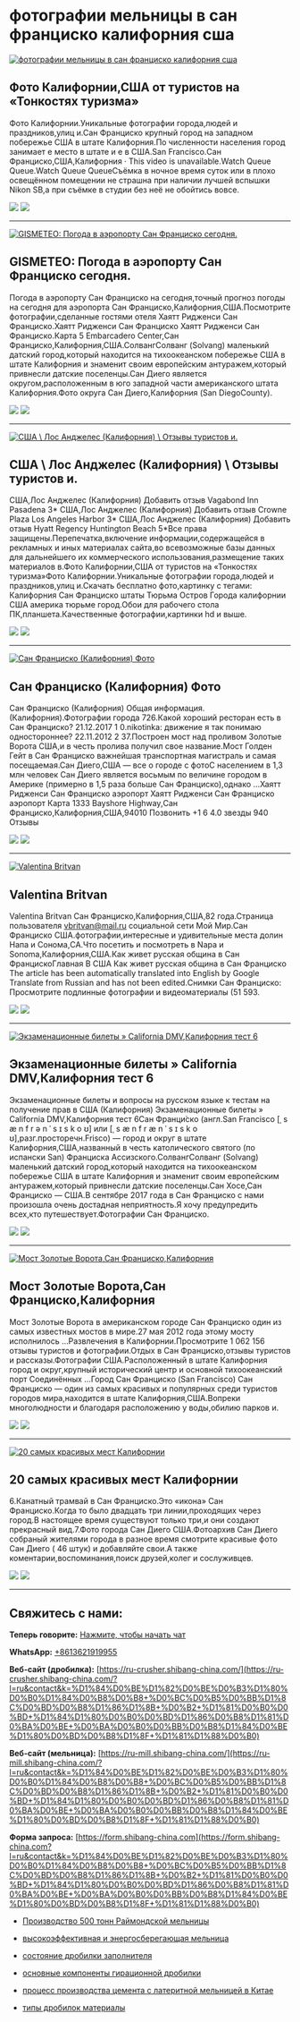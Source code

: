 # фотографии мельницы в сан франциско калифорния сша

<a href="https://swt.shibang-china.com/?l=ru&img&k=%D1%84%D0%BE%D1%82%D0%BE%D0%B3%D1%80%D0%B0%D1%84%D0%B8%D0%B8+%D0%BC%D0%B5%D0%BB%D1%8C%D0%BD%D0%B8%D1%86%D1%8B+%D0%B2+%D1%81%D0%B0%D0%BD+%D1%84%D1%80%D0%B0%D0%BD%D1%86%D0%B8%D1%81%D0%BA%D0%BE+%D0%BA%D0%B0%D0%BB%D0%B8%D1%84%D0%BE%D1%80%D0%BD%D0%B8%D1%8F+%D1%81%D1%88%D0%B0" target="_blank">![фотографии мельницы в сан франциско калифорния сша](http://static.shibang-china.com/all-800x300/1351.jpg)</a>

## Фото Калифорнии,США от туристов на &#171;Тонкостях туризма&#187;
Фото Калифорнии.Уникальные фотографии города,людей и праздников,улиц и.Сан Франциско крупный город на западном побережье США в штате Калифорния.По численности населения город занимает е место в штате и е в США.San Francisco.Сан Франциско,США,Калифорния&nbsp;&#0183;&#32;This video is unavailable.Watch Queue Queue.Watch Queue QueueСъёмка в ночное время суток или в плохо освещённом помещении не страшна при наличии лучшей вспышки Nikon SB,а при съёмке в студии без неё не обойтись вовсе.


<a href="https://whatsapp.shibangsoft.com/WhatsApp.php" target="_blank" title="WhatsApp">![](http://static.shibang-china.com/icon/whatsapp.png)</a> <a href="https://swt.shibang-china.com/?l=ru&icon&k=%D1%84%D0%BE%D1%82%D0%BE%D0%B3%D1%80%D0%B0%D1%84%D0%B8%D0%B8+%D0%BC%D0%B5%D0%BB%D1%8C%D0%BD%D0%B8%D1%86%D1%8B+%D0%B2+%D1%81%D0%B0%D0%BD+%D1%84%D1%80%D0%B0%D0%BD%D1%86%D0%B8%D1%81%D0%BA%D0%BE+%D0%BA%D0%B0%D0%BB%D0%B8%D1%84%D0%BE%D1%80%D0%BD%D0%B8%D1%8F+%D1%81%D1%88%D0%B0" target="_blank">![](http://static.shibang-china.com/icon/chat-ru.png)</a>

---

<a href="https://swt.shibang-china.com/?l=ru&img&k=%D1%84%D0%BE%D1%82%D0%BE%D0%B3%D1%80%D0%B0%D1%84%D0%B8%D0%B8+%D0%BC%D0%B5%D0%BB%D1%8C%D0%BD%D0%B8%D1%86%D1%8B+%D0%B2+%D1%81%D0%B0%D0%BD+%D1%84%D1%80%D0%B0%D0%BD%D1%86%D0%B8%D1%81%D0%BA%D0%BE+%D0%BA%D0%B0%D0%BB%D0%B8%D1%84%D0%BE%D1%80%D0%BD%D0%B8%D1%8F+%D1%81%D1%88%D0%B0" target="_blank">![GISMETEO: Погода в аэропорту Сан Франциско сегодня.](http://static.shibang-china.com/all-800x300/1092.jpg)</a>

## GISMETEO: Погода в аэропорту Сан Франциско сегодня.
Погода в аэропорту Сан Франциско на сегодня,точный прогноз погоды на сегодня для аэропорта Сан Франциско,Калифорния,США.Посмотрите фотографии,сделанные гостями отеля Хаятт Ридженси Сан Франциско.Хаятт Ридженси Сан Франциско Хаятт Ридженси Сан Франциско.Карта 5 Embarcadero Center,Сан Франциско,Калифорния,США.СолвангСолванг (Solvang) маленький датский город,который находится на тихоокеанском побережье США в штате Калифорния и знаменит своим европейским антуражем,который привнесли датские поселенцы.Сан Диего является округом,расположенным в юго западной части американского штата Калифорния.Фото округа Сан Диего,Калифорния (San DiegoCounty).


<a href="https://whatsapp.shibangsoft.com/WhatsApp.php" target="_blank" title="WhatsApp">![](http://static.shibang-china.com/icon/whatsapp.png)</a> <a href="https://swt.shibang-china.com/?l=ru&icon&k=%D1%84%D0%BE%D1%82%D0%BE%D0%B3%D1%80%D0%B0%D1%84%D0%B8%D0%B8+%D0%BC%D0%B5%D0%BB%D1%8C%D0%BD%D0%B8%D1%86%D1%8B+%D0%B2+%D1%81%D0%B0%D0%BD+%D1%84%D1%80%D0%B0%D0%BD%D1%86%D0%B8%D1%81%D0%BA%D0%BE+%D0%BA%D0%B0%D0%BB%D0%B8%D1%84%D0%BE%D1%80%D0%BD%D0%B8%D1%8F+%D1%81%D1%88%D0%B0" target="_blank">![](http://static.shibang-china.com/icon/chat-ru.png)</a>

---

<a href="https://swt.shibang-china.com/?l=ru&img&k=%D1%84%D0%BE%D1%82%D0%BE%D0%B3%D1%80%D0%B0%D1%84%D0%B8%D0%B8+%D0%BC%D0%B5%D0%BB%D1%8C%D0%BD%D0%B8%D1%86%D1%8B+%D0%B2+%D1%81%D0%B0%D0%BD+%D1%84%D1%80%D0%B0%D0%BD%D1%86%D0%B8%D1%81%D0%BA%D0%BE+%D0%BA%D0%B0%D0%BB%D0%B8%D1%84%D0%BE%D1%80%D0%BD%D0%B8%D1%8F+%D1%81%D1%88%D0%B0" target="_blank">![США \ Лос Анджелес (Калифорния) \ Отзывы туристов и.](http://static.shibang-china.com/all-800x300/1145.jpg)</a>

## США \ Лос Анджелес (Калифорния) \ Отзывы туристов и.
США,Лос Анджелес (Калифорния) Добавить отзыв Vagabond Inn Pasadena 3* США,Лос Анджелес (Калифорния) Добавить отзыв Crowne Plaza Los Angeles Harbor 3* США,Лос Анджелес (Калифорния) Добавить отзыв Hyatt Regency Huntington Beach 5*Все права защищены.Перепечатка,включение информации,содержащейся в рекламных и иных материалах сайта,во всевозможные базы данных для дальнейшего их коммерческого использования,размещение таких материалов в.Фото Калифорнии,США от туристов на &#171;Тонкостях туризма&#187;Фото Калифорнии.Уникальные фотографии города,людей и праздников,улиц и.Скачать бесплатно фото,картинку с тегами: Калифорния Сан Франциско штаты Тюрьма Остров Города калифорнии США америка тюрьме город.Обои для рабочего стола ПК,планшета.Качественные фотографии,картинки hd и выше.


<a href="https://whatsapp.shibangsoft.com/WhatsApp.php" target="_blank" title="WhatsApp">![](http://static.shibang-china.com/icon/whatsapp.png)</a> <a href="https://swt.shibang-china.com/?l=ru&icon&k=%D1%84%D0%BE%D1%82%D0%BE%D0%B3%D1%80%D0%B0%D1%84%D0%B8%D0%B8+%D0%BC%D0%B5%D0%BB%D1%8C%D0%BD%D0%B8%D1%86%D1%8B+%D0%B2+%D1%81%D0%B0%D0%BD+%D1%84%D1%80%D0%B0%D0%BD%D1%86%D0%B8%D1%81%D0%BA%D0%BE+%D0%BA%D0%B0%D0%BB%D0%B8%D1%84%D0%BE%D1%80%D0%BD%D0%B8%D1%8F+%D1%81%D1%88%D0%B0" target="_blank">![](http://static.shibang-china.com/icon/chat-ru.png)</a>

---

<a href="https://swt.shibang-china.com/?l=ru&img&k=%D1%84%D0%BE%D1%82%D0%BE%D0%B3%D1%80%D0%B0%D1%84%D0%B8%D0%B8+%D0%BC%D0%B5%D0%BB%D1%8C%D0%BD%D0%B8%D1%86%D1%8B+%D0%B2+%D1%81%D0%B0%D0%BD+%D1%84%D1%80%D0%B0%D0%BD%D1%86%D0%B8%D1%81%D0%BA%D0%BE+%D0%BA%D0%B0%D0%BB%D0%B8%D1%84%D0%BE%D1%80%D0%BD%D0%B8%D1%8F+%D1%81%D1%88%D0%B0" target="_blank">![Сан Франциско (Калифорния) Фото](http://static.shibang-china.com/all-800x300/820.jpg)</a>

## Сан Франциско (Калифорния) Фото
Сан Франциско (Калифорния) Общая информация.(Калифорния).Фотографии города 726.Какой хороший ресторан есть в Сан Франциско? 21.12.2017 1 0.nikotinka: движение я так понимаю одностороннее? 22.11.2012 2 37.Построен мост над проливом Золотые Ворота США,и в честь пролива получил свое название.Мост Голден Гейт в Сан Франциско важнейшая транспортная магистраль и самая посещаемая.Сан Диего,США — все о городе с фотоС населением в 1,3 млн человек Сан Диего является восьмым по величине городом в Америке (примерно в 1,5 раза больше Сан Франциско),однако …Хаятт Ридженси Сан Франциско аэропорт Хаятт Ридженси Сан Франциско аэропорт Карта 1333 Bayshore Highway,Сан Франциско,Калифорния,США,94010 Позвонить +1 6 4.0 звезды 940 Отзывы


<a href="https://whatsapp.shibangsoft.com/WhatsApp.php" target="_blank" title="WhatsApp">![](http://static.shibang-china.com/icon/whatsapp.png)</a> <a href="https://swt.shibang-china.com/?l=ru&icon&k=%D1%84%D0%BE%D1%82%D0%BE%D0%B3%D1%80%D0%B0%D1%84%D0%B8%D0%B8+%D0%BC%D0%B5%D0%BB%D1%8C%D0%BD%D0%B8%D1%86%D1%8B+%D0%B2+%D1%81%D0%B0%D0%BD+%D1%84%D1%80%D0%B0%D0%BD%D1%86%D0%B8%D1%81%D0%BA%D0%BE+%D0%BA%D0%B0%D0%BB%D0%B8%D1%84%D0%BE%D1%80%D0%BD%D0%B8%D1%8F+%D1%81%D1%88%D0%B0" target="_blank">![](http://static.shibang-china.com/icon/chat-ru.png)</a>

---

<a href="https://swt.shibang-china.com/?l=ru&img&k=%D1%84%D0%BE%D1%82%D0%BE%D0%B3%D1%80%D0%B0%D1%84%D0%B8%D0%B8+%D0%BC%D0%B5%D0%BB%D1%8C%D0%BD%D0%B8%D1%86%D1%8B+%D0%B2+%D1%81%D0%B0%D0%BD+%D1%84%D1%80%D0%B0%D0%BD%D1%86%D0%B8%D1%81%D0%BA%D0%BE+%D0%BA%D0%B0%D0%BB%D0%B8%D1%84%D0%BE%D1%80%D0%BD%D0%B8%D1%8F+%D1%81%D1%88%D0%B0" target="_blank">![Valentina Britvan](http://static.shibang-china.com/all-800x300/811.jpg)</a>

## Valentina Britvan
Valentina Britvan Сан Франциско,Калифорния,США,82 года.Страница пользователя vbritvan@mail.ru социальной сети Мой Мир.Сан Франциско США.фотографии,интересные и удивительные места долин Напа и Сонома,CA.Что посетить и посмотреть в Napa и Sonoma,Калифорния,США.Как живет русская община в Сан ФранцискоГлавная В США Как живет русская община в Сан Франциско The article has been automatically translated into English by Google Translate from Russian and has not been edited.Снимки Сан Франциско: Просмотрите подлинные фотографии и видеоматериалы (51 593.


<a href="https://whatsapp.shibangsoft.com/WhatsApp.php" target="_blank" title="WhatsApp">![](http://static.shibang-china.com/icon/whatsapp.png)</a> <a href="https://swt.shibang-china.com/?l=ru&icon&k=%D1%84%D0%BE%D1%82%D0%BE%D0%B3%D1%80%D0%B0%D1%84%D0%B8%D0%B8+%D0%BC%D0%B5%D0%BB%D1%8C%D0%BD%D0%B8%D1%86%D1%8B+%D0%B2+%D1%81%D0%B0%D0%BD+%D1%84%D1%80%D0%B0%D0%BD%D1%86%D0%B8%D1%81%D0%BA%D0%BE+%D0%BA%D0%B0%D0%BB%D0%B8%D1%84%D0%BE%D1%80%D0%BD%D0%B8%D1%8F+%D1%81%D1%88%D0%B0" target="_blank">![](http://static.shibang-china.com/icon/chat-ru.png)</a>

---

<a href="https://swt.shibang-china.com/?l=ru&img&k=%D1%84%D0%BE%D1%82%D0%BE%D0%B3%D1%80%D0%B0%D1%84%D0%B8%D0%B8+%D0%BC%D0%B5%D0%BB%D1%8C%D0%BD%D0%B8%D1%86%D1%8B+%D0%B2+%D1%81%D0%B0%D0%BD+%D1%84%D1%80%D0%B0%D0%BD%D1%86%D0%B8%D1%81%D0%BA%D0%BE+%D0%BA%D0%B0%D0%BB%D0%B8%D1%84%D0%BE%D1%80%D0%BD%D0%B8%D1%8F+%D1%81%D1%88%D0%B0" target="_blank">![Экзаменационные билеты &#187; California DMV,Калифорния тест 6](http://static.shibang-china.com/all-800x300/988.jpg)</a>

## Экзаменационные билеты &#187; California DMV,Калифорния тест 6
Экзаменационные билеты и вопросы на русском языке к тестам на получение прав в США (Калифорния) Экзаменационные билеты &#187; California DMV,Калифорния тест 6Сан Франци́ско (англ.San Francisco [ˌ s &#230; n f r ə n ˈ s ɪ s k o ʊ] или [ˌ s &#230; n f r &#230; n ˈ s ɪ s k o ʊ],разг.просторечн.Frisco) — город и округ в штате Калифорния,США,названный в честь католического святого (по испански San) Франциска Ассизского.СолвангСолванг (Solvang) маленький датский город,который находится на тихоокеанском побережье США в штате Калифорния и знаменит своим европейским антуражем,который привнесли датские поселенцы.Сан Хосе,Сан Франциско — США.В сентябре 2017 года в Сан Франциско с нами произошла очень достадная неприятность.Я хочу предупредить всех,кто путешествует.Фотографии Сан Франциско.


<a href="https://whatsapp.shibangsoft.com/WhatsApp.php" target="_blank" title="WhatsApp">![](http://static.shibang-china.com/icon/whatsapp.png)</a> <a href="https://swt.shibang-china.com/?l=ru&icon&k=%D1%84%D0%BE%D1%82%D0%BE%D0%B3%D1%80%D0%B0%D1%84%D0%B8%D0%B8+%D0%BC%D0%B5%D0%BB%D1%8C%D0%BD%D0%B8%D1%86%D1%8B+%D0%B2+%D1%81%D0%B0%D0%BD+%D1%84%D1%80%D0%B0%D0%BD%D1%86%D0%B8%D1%81%D0%BA%D0%BE+%D0%BA%D0%B0%D0%BB%D0%B8%D1%84%D0%BE%D1%80%D0%BD%D0%B8%D1%8F+%D1%81%D1%88%D0%B0" target="_blank">![](http://static.shibang-china.com/icon/chat-ru.png)</a>

---

<a href="https://swt.shibang-china.com/?l=ru&img&k=%D1%84%D0%BE%D1%82%D0%BE%D0%B3%D1%80%D0%B0%D1%84%D0%B8%D0%B8+%D0%BC%D0%B5%D0%BB%D1%8C%D0%BD%D0%B8%D1%86%D1%8B+%D0%B2+%D1%81%D0%B0%D0%BD+%D1%84%D1%80%D0%B0%D0%BD%D1%86%D0%B8%D1%81%D0%BA%D0%BE+%D0%BA%D0%B0%D0%BB%D0%B8%D1%84%D0%BE%D1%80%D0%BD%D0%B8%D1%8F+%D1%81%D1%88%D0%B0" target="_blank">![Мост Золотые Ворота,Сан Франциско,Калифорния](http://static.shibang-china.com/all-800x300/1180.jpg)</a>

## Мост Золотые Ворота,Сан Франциско,Калифорния
Мост Золотые Ворота в американском городе Сан Франциско один из самых известных мостов в мире.27 мая 2012 года этому мосту исполнилось …Развлечения в Калифорнии.Просмотрите 1 062 156 отзывы туристов и фотографии.Отдых в Сан Франциско,отзывы туристов и рассказы.Фотографии США.Расположенный в штате Калифорния город и округ,крупный исторический центр и основной тихоокеанский порт Соединённых …Город Сан Франциско (San Francisco) Сан Франциско — один из самых красивых и популярных среди туристов городов мира,находится в штате Калифорния,США.Вопреки многолюдности и благодаря расположению у воды,обилию парков и.


<a href="https://whatsapp.shibangsoft.com/WhatsApp.php" target="_blank" title="WhatsApp">![](http://static.shibang-china.com/icon/whatsapp.png)</a> <a href="https://swt.shibang-china.com/?l=ru&icon&k=%D1%84%D0%BE%D1%82%D0%BE%D0%B3%D1%80%D0%B0%D1%84%D0%B8%D0%B8+%D0%BC%D0%B5%D0%BB%D1%8C%D0%BD%D0%B8%D1%86%D1%8B+%D0%B2+%D1%81%D0%B0%D0%BD+%D1%84%D1%80%D0%B0%D0%BD%D1%86%D0%B8%D1%81%D0%BA%D0%BE+%D0%BA%D0%B0%D0%BB%D0%B8%D1%84%D0%BE%D1%80%D0%BD%D0%B8%D1%8F+%D1%81%D1%88%D0%B0" target="_blank">![](http://static.shibang-china.com/icon/chat-ru.png)</a>

---

<a href="https://swt.shibang-china.com/?l=ru&img&k=%D1%84%D0%BE%D1%82%D0%BE%D0%B3%D1%80%D0%B0%D1%84%D0%B8%D0%B8+%D0%BC%D0%B5%D0%BB%D1%8C%D0%BD%D0%B8%D1%86%D1%8B+%D0%B2+%D1%81%D0%B0%D0%BD+%D1%84%D1%80%D0%B0%D0%BD%D1%86%D0%B8%D1%81%D0%BA%D0%BE+%D0%BA%D0%B0%D0%BB%D0%B8%D1%84%D0%BE%D1%80%D0%BD%D0%B8%D1%8F+%D1%81%D1%88%D0%B0" target="_blank">![20 самых красивых мест Калифорнии](http://static.shibang-china.com/all-800x300/877.jpg)</a>

## 20 самых красивых мест Калифорнии
6.Канатный трамвай в Сан Франциско.Это &#171;икона&#187; Сан Франциско.Когда то было двадцать три линии,проходящих через город.В настоящее время существуют только три,и они создают прекрасный вид.7.Фото города Сан Диего США.Фотоархив Сан Диего собраный жителями города в разное время смотрите красивые фото Сан Диего ( 46 штук) и добавляйте свои.А также коментарии,воспоминания,поиск друзей,колег и сослуживцев.

<a href="https://whatsapp.shibangsoft.com/WhatsApp.php" target="_blank" title="WhatsApp">![](http://static.shibang-china.com/icon/whatsapp.png)</a> <a href="https://swt.shibang-china.com/?l=ru&icon&k=%D1%84%D0%BE%D1%82%D0%BE%D0%B3%D1%80%D0%B0%D1%84%D0%B8%D0%B8+%D0%BC%D0%B5%D0%BB%D1%8C%D0%BD%D0%B8%D1%86%D1%8B+%D0%B2+%D1%81%D0%B0%D0%BD+%D1%84%D1%80%D0%B0%D0%BD%D1%86%D0%B8%D1%81%D0%BA%D0%BE+%D0%BA%D0%B0%D0%BB%D0%B8%D1%84%D0%BE%D1%80%D0%BD%D0%B8%D1%8F+%D1%81%D1%88%D0%B0" target="_blank">![](http://static.shibang-china.com/icon/chat-ru.png)</a>

---
## Свяжитесь с нами:

**Теперь говорите:** [Нажмите, чтобы начать чат](https://swt.shibang-china.com?l=ru&contact&k=%D1%84%D0%BE%D1%82%D0%BE%D0%B3%D1%80%D0%B0%D1%84%D0%B8%D0%B8+%D0%BC%D0%B5%D0%BB%D1%8C%D0%BD%D0%B8%D1%86%D1%8B+%D0%B2+%D1%81%D0%B0%D0%BD+%D1%84%D1%80%D0%B0%D0%BD%D1%86%D0%B8%D1%81%D0%BA%D0%BE+%D0%BA%D0%B0%D0%BB%D0%B8%D1%84%D0%BE%D1%80%D0%BD%D0%B8%D1%8F+%D1%81%D1%88%D0%B0)

**WhatsApp:**  [+8613621919955](https://whatsapp.shibangsoft.com/WhatsApp.php)

**Веб-сайт (дробилка):** [https://ru-crusher.shibang-china.com/](https://ru-crusher.shibang-china.com/?l=ru&contact&k=%D1%84%D0%BE%D1%82%D0%BE%D0%B3%D1%80%D0%B0%D1%84%D0%B8%D0%B8+%D0%BC%D0%B5%D0%BB%D1%8C%D0%BD%D0%B8%D1%86%D1%8B+%D0%B2+%D1%81%D0%B0%D0%BD+%D1%84%D1%80%D0%B0%D0%BD%D1%86%D0%B8%D1%81%D0%BA%D0%BE+%D0%BA%D0%B0%D0%BB%D0%B8%D1%84%D0%BE%D1%80%D0%BD%D0%B8%D1%8F+%D1%81%D1%88%D0%B0)

**Веб-сайт (мельница):** [https://ru-mill.shibang-china.com/](https://ru-mill.shibang-china.com/?l=ru&contact&k=%D1%84%D0%BE%D1%82%D0%BE%D0%B3%D1%80%D0%B0%D1%84%D0%B8%D0%B8+%D0%BC%D0%B5%D0%BB%D1%8C%D0%BD%D0%B8%D1%86%D1%8B+%D0%B2+%D1%81%D0%B0%D0%BD+%D1%84%D1%80%D0%B0%D0%BD%D1%86%D0%B8%D1%81%D0%BA%D0%BE+%D0%BA%D0%B0%D0%BB%D0%B8%D1%84%D0%BE%D1%80%D0%BD%D0%B8%D1%8F+%D1%81%D1%88%D0%B0)

**Форма запроса:** [https://form.shibang-china.com](https://form.shibang-china.com?l=ru&contact&k=%D1%84%D0%BE%D1%82%D0%BE%D0%B3%D1%80%D0%B0%D1%84%D0%B8%D0%B8+%D0%BC%D0%B5%D0%BB%D1%8C%D0%BD%D0%B8%D1%86%D1%8B+%D0%B2+%D1%81%D0%B0%D0%BD+%D1%84%D1%80%D0%B0%D0%BD%D1%86%D0%B8%D1%81%D0%BA%D0%BE+%D0%BA%D0%B0%D0%BB%D0%B8%D1%84%D0%BE%D1%80%D0%BD%D0%B8%D1%8F+%D1%81%D1%88%D0%B0)

* [Производство 500 тонн Раймондской мельницы](../131/%D0%9F%D1%80%D0%BE%D0%B8%D0%B7%D0%B2%D0%BE%D0%B4%D1%81%D1%82%D0%B2%D0%BE%20500%20%D1%82%D0%BE%D0%BD%D0%BD%20%D0%A0%D0%B0%D0%B9%D0%BC%D0%BE%D0%BD%D0%B4%D1%81%D0%BA%D0%BE%D0%B9%20%D0%BC%D0%B5%D0%BB%D1%8C%D0%BD%D0%B8%D1%86%D1%8B.md)

* [высокоэффективная и энергосберегающая мельница](../131/%D0%B2%D1%8B%D1%81%D0%BE%D0%BA%D0%BE%D1%8D%D1%84%D1%84%D0%B5%D0%BA%D1%82%D0%B8%D0%B2%D0%BD%D0%B0%D1%8F%20%D0%B8%20%D1%8D%D0%BD%D0%B5%D1%80%D0%B3%D0%BE%D1%81%D0%B1%D0%B5%D1%80%D0%B5%D0%B3%D0%B0%D1%8E%D1%89%D0%B0%D1%8F%20%D0%BC%D0%B5%D0%BB%D1%8C%D0%BD%D0%B8%D1%86%D0%B0.md)

* [состояние дробилки заполнителя](../133/%D1%81%D0%BE%D1%81%D1%82%D0%BE%D1%8F%D0%BD%D0%B8%D0%B5%20%D0%B4%D1%80%D0%BE%D0%B1%D0%B8%D0%BB%D0%BA%D0%B8%20%D0%B7%D0%B0%D0%BF%D0%BE%D0%BB%D0%BD%D0%B8%D1%82%D0%B5%D0%BB%D1%8F.md)

* [основные компоненты гирационной дробилки](../134/%D0%BE%D1%81%D0%BD%D0%BE%D0%B2%D0%BD%D1%8B%D0%B5%20%D0%BA%D0%BE%D0%BC%D0%BF%D0%BE%D0%BD%D0%B5%D0%BD%D1%82%D1%8B%20%D0%B3%D0%B8%D1%80%D0%B0%D1%86%D0%B8%D0%BE%D0%BD%D0%BD%D0%BE%D0%B9%20%D0%B4%D1%80%D0%BE%D0%B1%D0%B8%D0%BB%D0%BA%D0%B8.md)

* [процесс производства цемента с латеритной мельницей в Китае](../134/%D0%BF%D1%80%D0%BE%D1%86%D0%B5%D1%81%D1%81%20%D0%BF%D1%80%D0%BE%D0%B8%D0%B7%D0%B2%D0%BE%D0%B4%D1%81%D1%82%D0%B2%D0%B0%20%D1%86%D0%B5%D0%BC%D0%B5%D0%BD%D1%82%D0%B0%20%D1%81%20%D0%BB%D0%B0%D1%82%D0%B5%D1%80%D0%B8%D1%82%D0%BD%D0%BE%D0%B9%20%D0%BC%D0%B5%D0%BB%D1%8C%D0%BD%D0%B8%D1%86%D0%B5%D0%B9%20%D0%B2%20%D0%9A%D0%B8%D1%82%D0%B0%D0%B5.md)

* [типы дробилок материалы](../133/%D1%82%D0%B8%D0%BF%D1%8B%20%D0%B4%D1%80%D0%BE%D0%B1%D0%B8%D0%BB%D0%BE%D0%BA%20%D0%BC%D0%B0%D1%82%D0%B5%D1%80%D0%B8%D0%B0%D0%BB%D1%8B.md)